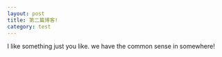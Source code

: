 ```yaml
---
layout: post
title: 第二篇博客!
category: test
---
```


I like something just you like. we have the common sense in somewhere!
